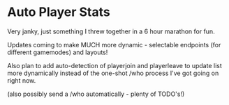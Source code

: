 # Auto Player Stats

Very janky, just something I threw together in a 6 hour marathon for fun.

Updates coming to make MUCH more dynamic - selectable endpoints (for different gamemodes) and layouts!

Also plan to add auto-detection of playerjoin and playerleave to update list more dynamically instead of the one-shot /who process I've got going on right now.

(also possibly send a /who automatically - plenty of TODO's!)
